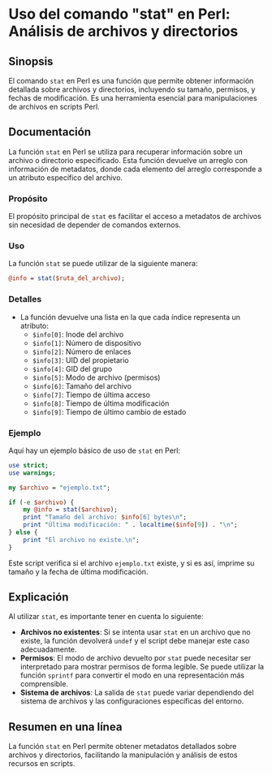 <!--
Meta Description: # Uso del comando "stat" en Perl: Análisis de archivos y directorios ## Sinopsis El comando `stat` en Perl es una función que permite obtener informac...
Meta Keywords: info, stat, archivo, del, perl
-->

# Uso del comando "stat" en Perl: Análisis de archivos y directorios

## Sinopsis
El comando `stat` en Perl es una función que permite obtener información detallada sobre archivos y directorios, incluyendo su tamaño, permisos, y fechas de modificación. Es una herramienta esencial para manipulaciones de archivos en scripts Perl.

## Documentación
La función `stat` en Perl se utiliza para recuperar información sobre un archivo o directorio especificado. Esta función devuelve un arreglo con información de metadatos, donde cada elemento del arreglo corresponde a un atributo específico del archivo.

### Propósito
El propósito principal de `stat` es facilitar el acceso a metadatos de archivos sin necesidad de depender de comandos externos.

### Uso
La función `stat` se puede utilizar de la siguiente manera:

```perl
@info = stat($ruta_del_archivo);
```

### Detalles
- La función devuelve una lista en la que cada índice representa un atributo:
  - `$info[0]`: Inode del archivo
  - `$info[1]`: Número de dispositivo
  - `$info[2]`: Número de enlaces
  - `$info[3]`: UID del propietario
  - `$info[4]`: GID del grupo
  - `$info[5]`: Modo de archivo (permisos)
  - `$info[6]`: Tamaño del archivo
  - `$info[7]`: Tiempo de última acceso
  - `$info[8]`: Tiempo de última modificación
  - `$info[9]`: Tiempo de último cambio de estado

### Ejemplo
Aquí hay un ejemplo básico de uso de `stat` en Perl:

```perl
use strict;
use warnings;

my $archivo = "ejemplo.txt";

if (-e $archivo) {
    my @info = stat($archivo);
    print "Tamaño del archivo: $info[6] bytes\n";
    print "Última modificación: " . localtime($info[9]) . "\n";
} else {
    print "El archivo no existe.\n";
}
```

Este script verifica si el archivo `ejemplo.txt` existe, y si es así, imprime su tamaño y la fecha de última modificación.

## Explicación
Al utilizar `stat`, es importante tener en cuenta lo siguiente:
- **Archivos no existentes**: Si se intenta usar `stat` en un archivo que no existe, la función devolverá `undef` y el script debe manejar este caso adecuadamente.
- **Permisos**: El modo de archivo devuelto por `stat` puede necesitar ser interpretado para mostrar permisos de forma legible. Se puede utilizar la función `sprintf` para convertir el modo en una representación más comprensible.
- **Sistema de archivos**: La salida de `stat` puede variar dependiendo del sistema de archivos y las configuraciones específicas del entorno.

## Resumen en una línea
La función `stat` en Perl permite obtener metadatos detallados sobre archivos y directorios, facilitando la manipulación y análisis de estos recursos en scripts.